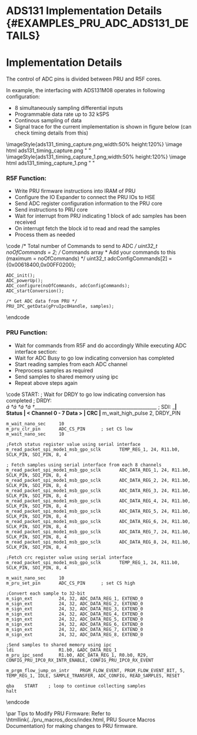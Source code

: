 # ADS131 Implementation Details {#EXAMPLES_PRU_ADC_ADS131_DETAILS}

# Implementation Details

The control of ADC pins is divided between PRU and R5F cores.

In example, the interfacing with ADS131M08 operates in following configuration:
-  8 simultaneously sampling differential inputs
-  Programmable data rate up to 32 kSPS
-  Continous sampling of data
-  Signal trace for the current implementation is shown in figure below (can check timing details from this)

  \imageStyle{ads131_timing_capture.png,width:50% height:120%}
  \image html ads131_timing_capture.png " "
  \imageStyle{ads131_timing_capture_1.png,width:50% height:120%}
  \image html ads131_timing_capture_1.png " "

<!-- ### R5F Role/Job?: -->
### R5F Function:
- Write PRU firmware instructions into IRAM of PRU 
- Configure the IO Expander to connect the PRU IOs to HSE
- Send ADC register configuration information to the PRU core
- Send instructions to PRU core
- Wait for interrupt from PRU indicating 1 block of adc samples has been received
- On interrupt fetch the block id to read and read the samples
- Process them as needed

\code
    /*  Total number of Commands to send to ADC */
    uint32_t noOfCommands = 2;
    /*  Commands array
     *  Add your commands to this (maximum = noOfCommands)
     */
    uint32_t adcConfigCommands[2] = {0x00618400,0x00FF0200};

    ADC_init();
    ADC_powerUp();
    ADC_configure(noOfCommands, adcConfigCommands);
    ADC_startConversion();

    /* Get ADC data from PRU */
    PRU_IPC_getData(gPruIpc0Handle, samples);
\endcode

### PRU Function:
- Wait for commands from R5F and do accordingly
  While executing ADC interface section:
- Wait for ADC Busy to go low indicating conversion has completed
- Start reading samples from each ADC channel
- Preprocess samples as required
- Send samples to shared memory using ipc
- Repeat above steps again

\code
START:
    ; Wait for DRDY to go low indicating conversion has completed
    ; DRDY: _á †á †á †á †_____________________________________________________
    ; SDI:  _____|  Status  |  < Channel 0 - 7 Data >  |  CRC  |____
    m_wait_high_pulse       2, DRDY_PIN

	m_wait_nano_sec     10
    m_pru_clr_pin       ADC_CS_PIN      ; set CS low
    m_wait_nano_sec     10

	;Fetch status register value using serial interface
	m_read_packet_spi_mode1_msb_gpo_sclk       TEMP_REG_1, 24, R11.b0, SCLK_PIN, SDI_PIN, 8, 4

	; Fetch samples using serial interface from each 8 channels
	m_read_packet_spi_mode1_msb_gpo_sclk       ADC_DATA_REG_1, 24, R11.b0, SCLK_PIN, SDI_PIN, 8, 4
	m_read_packet_spi_mode1_msb_gpo_sclk       ADC_DATA_REG_2, 24, R11.b0, SCLK_PIN, SDI_PIN, 8, 4
	m_read_packet_spi_mode1_msb_gpo_sclk       ADC_DATA_REG_3, 24, R11.b0, SCLK_PIN, SDI_PIN, 8, 4
	m_read_packet_spi_mode1_msb_gpo_sclk       ADC_DATA_REG_4, 24, R11.b0, SCLK_PIN, SDI_PIN, 8, 4
	m_read_packet_spi_mode1_msb_gpo_sclk       ADC_DATA_REG_5, 24, R11.b0, SCLK_PIN, SDI_PIN, 8, 4
	m_read_packet_spi_mode1_msb_gpo_sclk       ADC_DATA_REG_6, 24, R11.b0, SCLK_PIN, SDI_PIN, 8, 4
	m_read_packet_spi_mode1_msb_gpo_sclk       ADC_DATA_REG_7, 24, R11.b0, SCLK_PIN, SDI_PIN, 8, 4
	m_read_packet_spi_mode1_msb_gpo_sclk       ADC_DATA_REG_8, 24, R11.b0, SCLK_PIN, SDI_PIN, 8, 4

	;Fetch crc register value using serial interface
	m_read_packet_spi_mode1_msb_gpo_sclk       TEMP_REG_1, 24, R11.b0, SCLK_PIN, SDI_PIN, 8, 4

    m_wait_nano_sec     10
    m_pru_set_pin       ADC_CS_PIN      ; set CS high

	;Convert each sample to 32-bit
   	m_sign_ext          24, 32, ADC_DATA_REG_1, EXTEND_0
    m_sign_ext          24, 32, ADC_DATA_REG_2, EXTEND_0
    m_sign_ext          24, 32, ADC_DATA_REG_3, EXTEND_0
    m_sign_ext          24, 32, ADC_DATA_REG_4, EXTEND_0
    m_sign_ext          24, 32, ADC_DATA_REG_5, EXTEND_0
    m_sign_ext          24, 32, ADC_DATA_REG_6, EXTEND_0
    m_sign_ext          24, 32, ADC_DATA_REG_7, EXTEND_0
    m_sign_ext          24, 32, ADC_DATA_REG_8, EXTEND_0

	;Send samples to shared memory using ipc
    ldi                 R1.b0, &ADC_DATA_REG_1
    m_pru_ipc_send      R1.b0, ADC_DATA_REG_1, R0.b0, R29, CONFIG_PRU_IPC0_RX_INTR_ENABLE, CONFIG_PRU_IPC0_RX_EVENT

    m_prgm_flow_jump_on_intr    PRGM_FLOW_EVENT, PRGM_FLOW_EVENT_BIT, 5, TEMP_REG_1, IDLE, SAMPLE_TRANSFER, ADC_CONFIG, READ_SAMPLES, RESET

    qba    START    ; loop to continue collecting samples
    halt
\endcode

\par
Tips to Modify PRU Firmware:
Refer to \htmllink{../pru_macros_docs/index.html, PRU Source Macros Documentation} for making changes to PRU firmware.